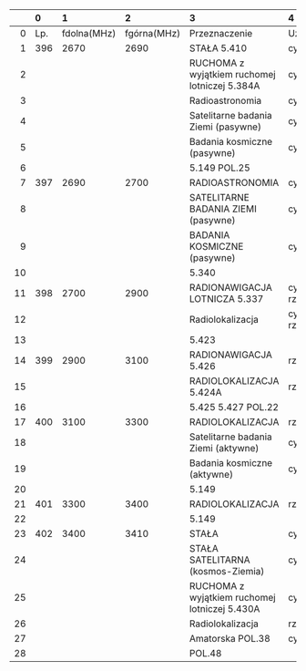 |    | 0   | 1           | 2           | 3                                             | 4               |
|---:|:----|:------------|:------------|:----------------------------------------------|:----------------|
|  0 | Lp. | fdolna(MHz) | fgórna(MHz) | Przeznaczenie                                 | Użytkowanie     |
|  1 | 396 | 2670        | 2690        | STAŁA 5.410                                   | cywilne         |
|  2 |     |             |             | RUCHOMA z wyjątkiem ruchomej lotniczej 5.384A | cywilne         |
|  3 |     |             |             | Radioastronomia                               | cywilne         |
|  4 |     |             |             | Satelitarne badania Ziemi (pasywne)           | cywilne         |
|  5 |     |             |             | Badania kosmiczne (pasywne)                   | cywilne         |
|  6 |     |             |             | 5.149 POL.25                                  |                 |
|  7 | 397 | 2690        | 2700        | RADIOASTRONOMIA                               | cywilne         |
|  8 |     |             |             | SATELITARNE BADANIA ZIEMI (pasywne)           | cywilne         |
|  9 |     |             |             | BADANIA KOSMICZNE (pasywne)                   | cywilne         |
| 10 |     |             |             | 5.340                                         |                 |
| 11 | 398 | 2700        | 2900        | RADIONAWIGACJA LOTNICZA 5.337                 | cywilno-rządowe |
| 12 |     |             |             | Radiolokalizacja                              | cywilno-rządowe |
| 13 |     |             |             | 5.423                                         |                 |
| 14 | 399 | 2900        | 3100        | RADIONAWIGACJA 5.426                          | rządowe         |
| 15 |     |             |             | RADIOLOKALIZACJA 5.424A                       | rządowe         |
| 16 |     |             |             | 5.425 5.427 POL.22                            |                 |
| 17 | 400 | 3100        | 3300        | RADIOLOKALIZACJA                              | rządowe         |
| 18 |     |             |             | Satelitarne badania Ziemi (aktywne)           | cywilne         |
| 19 |     |             |             | Badania kosmiczne (aktywne)                   | cywilne         |
| 20 |     |             |             | 5.149                                         |                 |
| 21 | 401 | 3300        | 3400        | RADIOLOKALIZACJA                              | rządowe         |
| 22 |     |             |             | 5.149                                         |                 |
| 23 | 402 | 3400        | 3410        | STAŁA                                         | cywilne         |
| 24 |     |             |             | STAŁA SATELITARNA (kosmos-Ziemia)             | cywilne         |
| 25 |     |             |             | RUCHOMA z wyjątkiem ruchomej lotniczej 5.430A | cywilne         |
| 26 |     |             |             | Radiolokalizacja                              | rządowe         |
| 27 |     |             |             | Amatorska POL.38                              | cywilne         |
| 28 |     |             |             | POL.48                                        |                 |